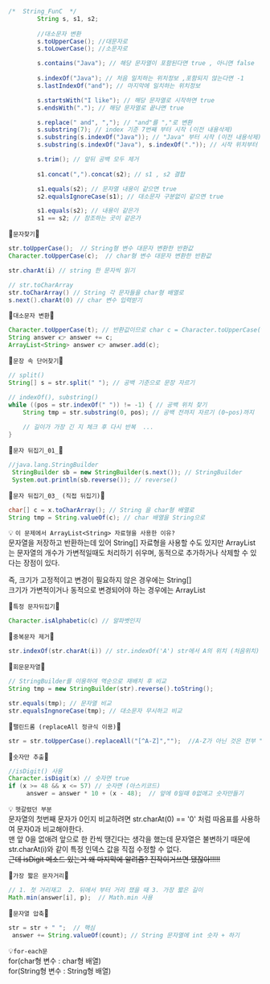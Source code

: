 ```java

/*  String_FunC  */
        String s, s1, s2;
        
        //대소문자 변환
        s.toUpperCase(); //대문자로
        s.toLowerCase(); //소문자로

        s.contains("Java"); // 해당 문자열이 포함된다면 true , 아니면 false
        
        s.indexOf("Java"); // 처음 일치하는 위치정보 ,포함되지 않는다면 -1
        s.lastIndexOf("and"); // 마지막에 일치하는 위치정보

        s.startsWith("I like"); // 해당 문자열로 시작하면 true
        s.endsWith("."); // 해당 문자열로 끝나면 true

        s.replace(" and", ","); // "and"를 ","로 변환
        s.substring(7); // index 기준 7번째 부터 시작 (이전 내용삭제)
        s.substring(s.indexOf("Java")); // "Java" 부터 시작 (이전 내용삭제)
        s.substring(s.indexOf("Java"), s.indexOf(".")); // 시작 위치부터 끝 위치 "직전까지"

        s.trim(); // 앞뒤 공백 모두 제거
    
        s1.concat(",").concat(s2); // s1 , s2 결합

        s1.equals(s2); // 문자열 내용이 같으면 true
        s2.equalsIgnoreCase(s1); // 대소문자 구분없이 같으면 true

        s1.equals(s2); // 내용이 같은가
        s1 == s2; // 참조하는 곳이 같은가

```


🐣`문자찾기`🐣

```java
str.toUpperCase();  // String형 변수 대문자 변환한 반환값
Character.toUpperCase(c);  // char형 변수 대문자 변환한 반환값

str.charAt(i) // string 한 문자씩 읽기   

// str.toCharArray
str.toCharArray() // String 각 문자들을 char형 배열로 
s.next().charAt(0) // char 변수 입력받기
```

🐣`대소문자 변환`🐣
```java
Character.toUpperCase(t); // 반환값이므로 char c = Character.toUpperCase(t); 이런 형태
String answer 👉 answer += c;
ArrayList<String> answer 👉 anwser.add(c);
```

🐣`문장 속 단어찾기`🐣

```java
// split()
String[] s = str.split(" "); // 공백 기준으로 문장 자르기

// indexOf(), substring() 
while ((pos = str.indexOf(" ")) != -1) { // 공백 위치 찾기
    String tmp = str.substring(0, pos); // 공백 전까지 자르기 (0~pos)까지
    
    // 길이가 가장 긴 지 체크 후 다시 반복  ...
}
```

🐣`문자 뒤집기_01_`🐣
```java
//java.lang.StringBuilder 
 StringBuilder sb = new StringBuilder(s.next()); // StringBuilder 
 System.out.println(sb.reverse()); // reverse()
```

🐣`문자 뒤집기_03_ (직접 뒤집기)`🐣
```java
char[] c = x.toCharArray(); // String 을 char형 배열로
String tmp = String.valueOf(c); // char 배열을 String으로
```

💡 `이 문제에서 ArrayList<String> 자료형을 사용한 이유?`<br/>
문자열을 저장하고 반환하는데 있어 String[] 자료형을 사용할 수도 있지만
ArrayList는 문자열의 개수가 가변적일때도 처리하기 쉬우며, 동적으로 추가하거나 삭제할 수 있다는 장점이 있다. 

즉, 크기가 고정적이고 변경이 필요하지 않은 경우에는 String[]<br/>
크기가 가변적이거나 동적으로 변경되어야 하는 경우에는 ArrayList<String>  <br/>

🐣`특정 문자뒤집기`🐣
```java
Character.isAlphabetic(c) // 알파벳인지
```

🐣`중복문자 제거`🐣
```java
str.indexOf(str.charAt(i)) // str.indexOf('A') str에서 A의 위치 (처음위치)
```

🐣`회문문자열`🐣
```java
// StringBuilder를 이용하여 역순으로 재배치 후 비교
String tmp = new StringBuilder(str).reverse().toString(); 

str.equals(tmp); // 문자열 비교 
str.equalsIngnoreCase(tmp); // 대소문자 무시하고 비교 
```

🐣`팰린드롬 (replaceAll 정규식 이용)`🐣
```java
str = str.toUpperCase().replaceAll("[^A-Z]","");  //A-Z가 아닌 것은 전부 ""로 대체 
```

🐣`숫자만 추출`🐣
```java
//isDigit() 사용
Character.isDigit(x) // 숫자면 true
if (x >= 48 && x <= 57) // 숫자면 (아스키코드)
     answer = answer * 10 + (x - 48);  // 앞에 0일때 0없애고 숫자만들기 
```
💡 `헷갈렸던 부분`<br/>
문자열의 첫번째 문자가 0인지 비교하려면 str.charAt(0) == '0' 처럼 따옴표를 사용하여 문자0과 비교해야한다. <br/>
맨 앞 0을 없애려 앞으로 한 칸씩 땡긴다는 생각을 했는데 문자열은 불변하기 때문에 str.charAt(i)와 같이 특정 인덱스 값을 직접 수정할 수 없다. <br/>
~~근데 isDigit 메소드 있는거 왜 마지막에 알려쥼? 진작이거쓰면 됐잖아!!!!!~~ 
<br/>

🐣`가장 짧은 문자거리`🐣
```java
// 1. 첫 거리재고  2. 뒤에서 부터 거리 쟀을 때 3. 가장 짧은 길이
Math.min(answer[i], p);  // Math.min 사용
```

🐣`문자열 압축`🐣
```java
str = str + " ";  // 핵심 
 answer += String.valueOf(count); // String 문자열에 int 숫자 + 하기
```

💡`for-each문` <br/>
for(char형 변수 : char형 배열)  <br/> 
for(String형 변수 : String형 배열) <br/><br/>